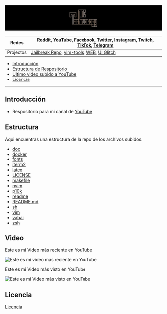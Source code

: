 ![youtube_repo_mc_technology: Repositorio para videos de YouTube](doc/mctechnology_extendido.GIF)


Redes | [Reddit](https://www.reddit.com/user/mctechnology17), [YouTube](https://www.youtube.com/channel/UC_mYh5PYPHBJ5YYUj8AIkcw?view_as=subscriber), [Facebook](https://m.facebook.com/mctechnology17/), [Twitter](https://twitter.com/mctechnology17), [Instagram](https://www.instagram.com/mctechnology17/), [Twitch](https://www.twitch.tv/mctechnology17), [TikTok](https://www.tiktok.com/@mctechnology17), [Telegram](https://t.me/mctechnology)
------|-----
Projectos | [Jailbreak Repo](https://mctechnology17.github.io), [vim-tools](https://github.com/mctechnology17/vim-tools), [WEB](https://mctechnology17.com), [UI Glitch](https://repo.packix.com/package/com.mctechnology.uiglitch/)

- [Introducción](#Introducción)
- [Estructura de Respositorio](#Estructura)
- [Ultimo video subido a YouTube](#Video)
- [Licencia](#Licencia)

----

## Introducción
- Respositorio para mi canal de [YouTube](https://www.youtube.com/channel/UC_mYh5PYPHBJ5YYUj8AIkcw?view_as=subscriber)

## Estructura
Aqui encuentras una estructura de la repo de los archivos subidos.
- [doc](doc)
- [docker](docker)
- [fonts](fonts)
- [iterm2](iterm2)
- [latex](latex)
- [LICENSE](LICENSE)
- [makefile](makefile)
- [nvim](nvim)
- [p10k](p10k)
- [readme](readme)
- [README.md](README.md)
- [sh](sh)
- [vim](vim)
- [yabai](yabai)
- [zsh](zsh)

## Video
Este es mi Video más reciente en YouTube

![Este es mi video más reciente en YouTube](https://www.youtube.com/watch?v=gKkFuM8Ky1I&t=88s)

Este es mi Video más visto en YouTube

![Este es mi Video más visto en YouTube](https://www.youtube.com/watch?v=KQ7OgQYRgZc)

## Licencia
[Licencia](./LICENSE)

